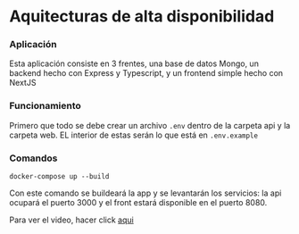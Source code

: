# Aquitecturas de alta disponibilidad

### Aplicación
Esta aplicación consiste en 3 frentes, una base de datos Mongo, un backend hecho con Express y Typescript, y un frontend simple hecho con NextJS

### Funcionamiento
Primero que todo se debe crear un archivo `.env` dentro de la carpeta api y la carpeta web.
EL interior de estas serán lo que está en `.env.example`

### Comandos
``` 
docker-compose up --build
```
Con este comando se buildeará la app y se levantarán los servicios:
    la api ocupará el puerto 3000 y el front estará disponible en el puerto 8080. 

Para ver el video, hacer click [aqui](https://www.youtube.com/watch?v=PoQRrfycH-E)
